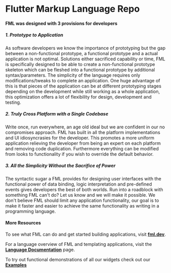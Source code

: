 # Flutter Markup Language Repo

#### FML was designed with 3 provisions for developers
##### 1. **Prototype to Application**
As software developers we know the importance of prototyping but the gap between a non-functional prototype, a functional prototype and a actual application is not optimal. Solutions either sacrificed capability or time, FML is specifically designed to be able to create a non-functional prototype skeleton which can be fleshed into a functional prototype by additional syntax/parameters. The simplicity of the language requires only modifications/tweaks to complete an application. One huge advantage of this is that pieces of the application can be at different prototyping stages depending on the development while still working as a whole application, this optimization offers a lot of flexibility for design, development and testing.

##### 2. **Truly Cross Platform with a Single Codebase**
Write once, run everywhere, an age old ideal but we are confident in our no compromises approach. FML has built in all the platform implementations and UI idiosyncrasies for the developer. This promotes a more uniform application relieving the developer from being an expert on each platform and removing code duplication. Furthermore everything can be modified from looks to functionality if you wish to override the default behavior.

##### 3. **All the Simplicity Without the Sacrifice of Power**
The syntactic sugar a FML provides for designing user interfaces with the functional power of data binding, logic interpretation and pre-defined events gives developers the best of both worlds. Run into a roadblock with something FML can't do? Let us know and we will make it possible. We don't believe FML should limit any application functionality, our goal is to make it faster and easier to achieve the same functionality as writing in a programming language.

#### More Resources

To see what FML can do and get started building applications, visit [**fml.dev**](https://fml.dev/).

For a language overview of FML and templating applications, visit the [**Language Documentation**](https://github.com/AppDaddy-Software-Solutions-Inc/Flutter-Markup-Language/wiki/Home) page.

To try out functional demonstrations of all our widgets check out our [**Examples**](https://fml.dev/#/assets/templates/examples/examples.xml)

